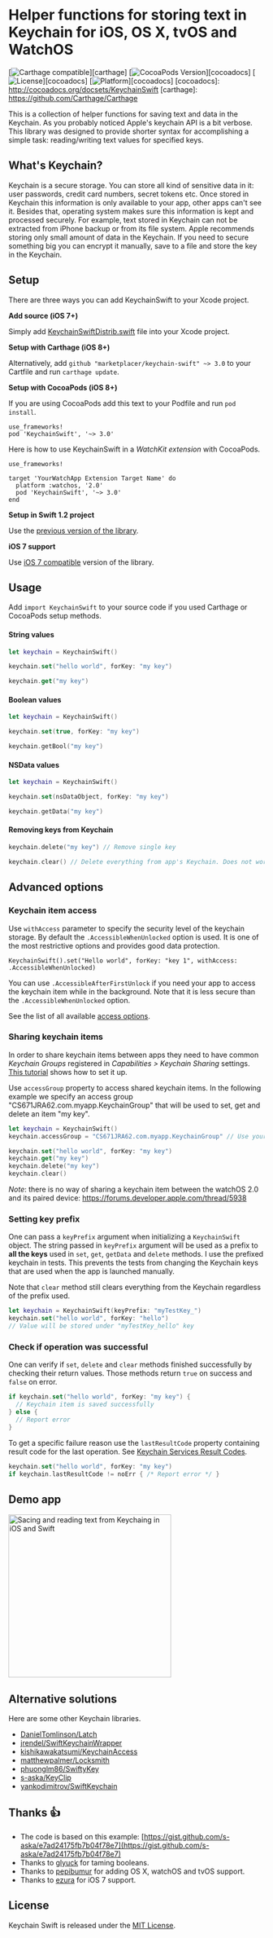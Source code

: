 # Helper functions for storing text in Keychain for iOS, OS X, tvOS and WatchOS

[![Carthage compatible](https://img.shields.io/badge/Carthage-compatible-4BC51D.svg?style=flat)][carthage]
[![CocoaPods Version](https://img.shields.io/cocoapods/v/KeychainSwift.svg?style=flat)][cocoadocs]
[![License](https://img.shields.io/cocoapods/l/KeychainSwift.svg?style=flat)][cocoadocs]
[![Platform](https://img.shields.io/cocoapods/p/KeychainSwift.svg?style=flat)][cocoadocs]
[cocoadocs]: http://cocoadocs.org/docsets/KeychainSwift
[carthage]: https://github.com/Carthage/Carthage

This is a collection of helper functions for saving text and data in the Keychain.
 As you probably noticed Apple's keychain API is a bit verbose. This library was designed to provide shorter syntax for accomplishing a simple task: reading/writing text values for specified keys.

## What's Keychain?

Keychain is a secure storage. You can store all kind of sensitive data in it: user passwords, credit card numbers, secret tokens etc. Once stored in Keychain this information is only available to your app, other apps can't see it. Besides that, operating system makes sure this information is kept and processed securely. For example, text stored in Keychain can not be extracted from iPhone backup or from its file system. Apple recommends storing only small amount of data in the Keychain. If you need to secure something big you can encrypt it manually, save to a file and store the key in the Keychain.

## Setup

There are three ways you can add KeychainSwift to your Xcode project.

**Add source (iOS 7+)**

Simply add [KeychainSwiftDistrib.swift](https://github.com/marketplacer/keychain-swift/blob/master/Distrib/KeychainSwiftDistrib.swift) file into your Xcode project.

**Setup with Carthage (iOS 8+)**

Alternatively, add `github "marketplacer/keychain-swift" ~> 3.0` to your Cartfile and run `carthage update`.

**Setup with CocoaPods (iOS 8+)**

If you are using CocoaPods add this text to your Podfile and run `pod install`.

    use_frameworks!
    pod 'KeychainSwift', '~> 3.0'

Here is how to use KeychainSwift in a *WatchKit extension* with CocoaPods.

    use_frameworks!

    target 'YourWatchApp Extension Target Name' do
      platform :watchos, '2.0'
      pod 'KeychainSwift', '~> 3.0'
    end


**Setup in Swift 1.2 project**

Use the [previous version of the library](https://github.com/marketplacer/keychain-swift/wiki/Swift-1.2-setup).

**iOS 7 support**

Use [iOS 7 compatible](https://github.com/marketplacer/keychain-swift/blob/iOS7/Distrib/KeychainSwiftDistrib.swift) version of the library.

## Usage

Add `import KeychainSwift` to your source code if you used Carthage or CocoaPods setup methods.

#### String values

```Swift
let keychain = KeychainSwift()

keychain.set("hello world", forKey: "my key")

keychain.get("my key")
```

#### Boolean values


```Swift
let keychain = KeychainSwift()

keychain.set(true, forKey: "my key")

keychain.getBool("my key")
```

#### NSData values

```Swift
let keychain = KeychainSwift()

keychain.set(nsDataObject, forKey: "my key")

keychain.getData("my key")
```

#### Removing keys from Keychain

```Swift
keychain.delete("my key") // Remove single key

keychain.clear() // Delete everything from app's Keychain. Does not work on OS X.
```

## Advanced options

### Keychain item access

Use `withAccess` parameter to specify the security level of the keychain storage.
By default the `.AccessibleWhenUnlocked` option is used. It is one of the most restrictive options and provides good data protection.

```
KeychainSwift().set("Hello world", forKey: "key 1", withAccess: .AccessibleWhenUnlocked)
```

You can use `.AccessibleAfterFirstUnlock` if you need your app to access the keychain item while in the background. Note that it is less secure than the `.AccessibleWhenUnlocked` option.

See the list of all available [access options](https://github.com/marketplacer/keychain-swift/blob/master/KeychainSwift/KeychainSwiftAccessOptions.swift).

### Sharing keychain items

In order to share keychain items between apps they need to have common *Keychain Groups* registered in *Capabilities > Keychain Sharing* settings. [This tutorial](http://evgenii.com/blog/sharing-keychain-in-ios/) shows how to set it up.

Use `accessGroup` property to access shared keychain items. In the following example we specify an access group "CS671JRA62.com.myapp.KeychainGroup" that will be used to set, get and delete an item "my key".

```Swift
let keychain = KeychainSwift()
keychain.accessGroup = "CS671JRA62.com.myapp.KeychainGroup" // Use your own access goup

keychain.set("hello world", forKey: "my key")
keychain.get("my key")
keychain.delete("my key")
keychain.clear()
```

*Note*: there is no way of sharing a keychain item between the watchOS 2.0 and its paired device: https://forums.developer.apple.com/thread/5938

### Setting key prefix

One can pass a `keyPrefix` argument when initializing a `KeychainSwift` object. The string passed in `keyPrefix` argument will be used as a prefix to **all the keys** used in `set`, `get`, `getData` and `delete` methods. I use the prefixed keychain in tests. This prevents the tests from changing the Keychain keys that are used when the app is launched manually.

Note that `clear` method still clears everything from the Keychain regardless of the prefix used.


```Swift
let keychain = KeychainSwift(keyPrefix: "myTestKey_")
keychain.set("hello world", forKey: "hello")
// Value will be stored under "myTestKey_hello" key
```

### Check if operation was successful

One can verify if `set`, `delete` and `clear` methods finished successfully by checking their return values. Those methods return `true` on success and `false` on error.

```Swift
if keychain.set("hello world", forKey: "my key") {
  // Keychain item is saved successfully
} else {
  // Report error
}
```

To get a specific failure reason use the `lastResultCode` property containing result code for the last operation. See [Keychain Services Result Codes](https://developer.apple.com/library/mac/documentation/Security/Reference/keychainservices/#//apple_ref/doc/uid/TP30000898-CH5g-CJBEABHG).

```Swift
keychain.set("hello world", forKey: "my key")
if keychain.lastResultCode != noErr { /* Report error */ }
```

## Demo app

<img src="https://raw.githubusercontent.com/marketplacer/keychain-swift/master/graphics/keychain-swift-demo.png" alt="Sacing and reading text from Keychaing in iOS and Swift" width="320">

## Alternative solutions

Here are some other Keychain libraries.

* [DanielTomlinson/Latch](https://github.com/DanielTomlinson/Latch)
* [jrendel/SwiftKeychainWrapper](https://github.com/jrendel/SwiftKeychainWrapper)
* [kishikawakatsumi/KeychainAccess](https://github.com/kishikawakatsumi/KeychainAccess)
* [matthewpalmer/Locksmith](https://github.com/matthewpalmer/Locksmith)
* [phuonglm86/SwiftyKey](https://github.com/phuonglm86/SwiftyKey)
* [s-aska/KeyClip](https://github.com/s-aska/KeyClip)
* [yankodimitrov/SwiftKeychain](https://github.com/yankodimitrov/SwiftKeychain)

## Thanks 👍

* The code is based on this example: [https://gist.github.com/s-aska/e7ad24175fb7b04f78e7](https://gist.github.com/s-aska/e7ad24175fb7b04f78e7)
* Thanks to [glyuck](https://github.com/glyuck) for taming booleans.
* Thanks to [pepibumur](https://github.com/pepibumur) for adding OS X, watchOS and tvOS support.
* Thanks to [ezura](https://github.com/ezura) for iOS 7 support.

## License

Keychain Swift is released under the [MIT License](LICENSE).
